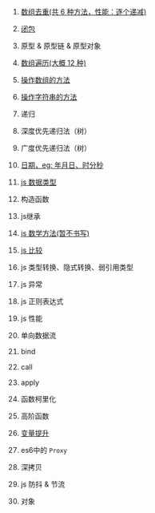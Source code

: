 1. [数组去重(共 6 种方法，性能：逐个递减)](./原生JS/数组去重.md)

2. [闭包](./原生JS/闭包.md)

3. 原型 & 原型链 & 原型对象

4. [数组遍历(大概 12 种)](./原生JS/数组遍历.md)

5. [操作数组的方法](./原生JS/操作数组的方法.md)

6. [操作字符串的方法](./原生JS/操作字符串的方法.md)

7. 递归

8. 深度优先递归法（树）

9. 广度优先递归法（树）

10. [日期，eg: 年月日、时分秒](./原生JS/日期.md)

11. [js 数据类型](./原生JS/js数据类型.md)

12. 构造函数

13. js继承

14. [js 数学方法(暂不书写)](./原生JS/js数学方法.md)

15. [js 比较](./原生JS/js比较.md)

16. js 类型转换、隐式转换、弱引用类型

17. js 异常

18. js 正则表达式

19. js 性能

20. 单向数据流

21. bind

22. call

23. apply

24. 函数柯里化

25. 高阶函数

26. [变量提升](./原生JS/变量提升.md)

27. es6中的 `Proxy`

28. 深拷贝

29. js 防抖 & 节流

30. 对象
